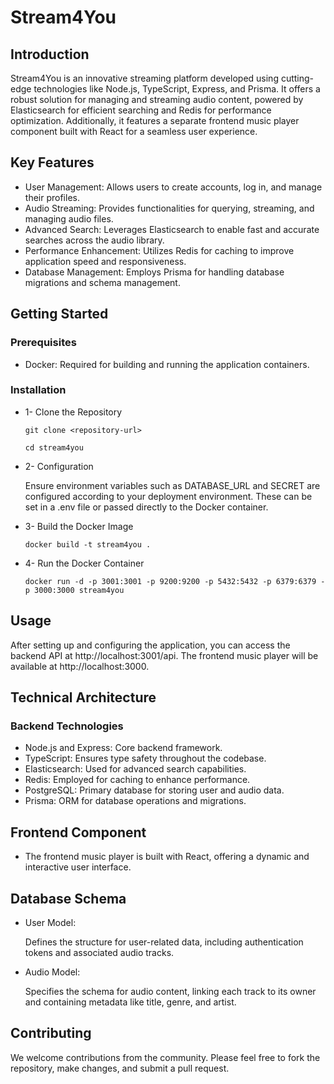 # Stream4You 

## Introduction
Stream4You is an innovative streaming platform developed using cutting-edge technologies like Node.js, TypeScript, Express, and Prisma. It offers a robust solution for managing and streaming audio content, powered by Elasticsearch for efficient searching and Redis for performance optimization. Additionally, it features a separate frontend music player component built with React for a seamless user experience.

## Key Features
- User Management: Allows users to create accounts, log in, and manage their profiles.
- Audio Streaming: Provides functionalities for querying, streaming, and managing audio files.
- Advanced Search: Leverages Elasticsearch to enable fast and accurate searches across the audio library.
- Performance Enhancement: Utilizes Redis for caching to improve application speed and responsiveness.
- Database Management: Employs Prisma for handling database migrations and schema management.

## Getting Started
### Prerequisites
- Docker: Required for building and running the application containers.
### Installation

- 1- Clone the Repository
  ```
  git clone <repository-url>
  ```
  ```
  cd stream4you
  ```

- 2- Configuration
  
  Ensure environment variables such as DATABASE_URL and SECRET are configured according to your deployment environment. These can be set in a .env file or passed directly to the Docker container.
  
- 3- Build the Docker Image
  ```
  docker build -t stream4you .
  ```
- 4- Run the Docker Container
  ```
  docker run -d -p 3001:3001 -p 9200:9200 -p 5432:5432 -p 6379:6379 -p 3000:3000 stream4you
  ```

## Usage
After setting up and configuring the application, you can access the backend API at http://localhost:3001/api. The frontend music player will be available at http://localhost:3000.

## Technical Architecture

### Backend Technologies
- Node.js and Express: Core backend framework.
- TypeScript: Ensures type safety throughout the codebase.
- Elasticsearch: Used for advanced search capabilities.
- Redis: Employed for caching to enhance performance.
- PostgreSQL: Primary database for storing user and audio data.
- Prisma: ORM for database operations and migrations.

## Frontend Component
- The frontend music player is built with React, offering a dynamic and interactive user interface.

## Database Schema
- User Model:

  Defines the structure for user-related data, including authentication tokens and associated audio tracks.

- Audio Model:

  Specifies the schema for audio content, linking each track to its owner and containing metadata like title, genre, and artist.


## Contributing
We welcome contributions from the community. Please feel free to fork the repository, make changes, and submit a pull request.
